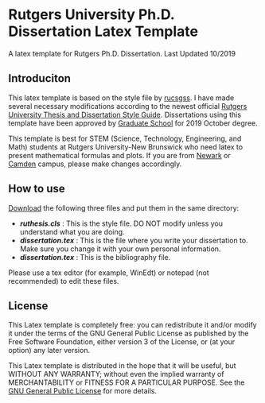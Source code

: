 # Rutgers University Ph.D. Dissertation Latex Template

A latex template for Rutgers Ph.D. Dissertation. Last Updated 10/2019

## Introduciton

This latex template is based on the style file by [rucsgss](https://github.com/rucsgss/thesis). I have made several necessary modifications according to the newest official [Rutgers University Thesis and Dissertation Style Guide](https://gsnb.rutgers.edu/academics/electronic-thesis-and-dissertation-style-guide). Dissertations using this template have been approved by [Graduate School](https://gsnb.rutgers.edu/academics/checklist-phd-degree) for 2019 October degree.

This template is best for STEM (Science, Technology, Engineering, and Math) students at Rutgers University-New Brunswick who need latex to present mathematical formulas and plots. If you are from [Newark](https://www.gsn.newark.rutgers.edu/phd) or [Camden](https://graduateschool.camden.rutgers.edu/files/Thesis-Style-Guide.pdf) campus, please make changes accordingly.

## How to use

[Download](https://github.com/steathy/rutgers-dissertation/archive/master.zip) the following three files and put them in the same directory:
- **_ruthesis.cls_** : This is the style file. DO NOT modify unless you understand what you are doing.
- **_dissertation.tex_** : This is the file where you write your dissertation to. Make sure you change it with your own personal information.
- **_dissertation.tex_** : This is the bibliography file.

Please use a tex editor (for example, WinEdt) or notepad (not recommended) to edit these files. 

## License
This Latex template is completely free: you can redistribute it and/or modify it under the terms of the GNU General Public License as published by the Free Software Foundation, either version 3 of the License, or (at your option) any later version.

This Latex template is distributed in the hope that it will be useful, but WITHOUT ANY WARRANTY; without even the implied warranty of MERCHANTABILITY or FITNESS FOR A PARTICULAR PURPOSE.  See the [GNU General Public License](https://www.gnu.org/licenses/) for more details.